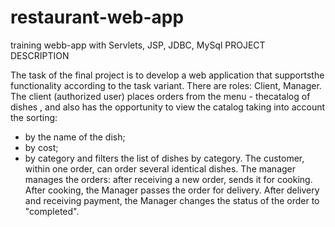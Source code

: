 # restaurant-web-app
training webb-app with Servlets, JSP, JDBC, MySql
PROJECT DESCRIPTION

The task of the final project is to develop a web application
that supportsthe functionality according to the task variant.
There are roles:
Client,
Manager.
The client (authorized user) places orders from the menu - thecatalog of dishes
, and also has the opportunity to view the catalog taking into account the sorting:
- by the name of the dish;
- by cost;
- by category
and filters the list of dishes by category. The customer,
within one order, can order several identical dishes.
The manager manages the orders: after receiving a new order,
sends it for cooking. After cooking, the Manager passes the order for delivery.
After delivery and receiving payment,
the Manager changes the status of the order to "completed".

